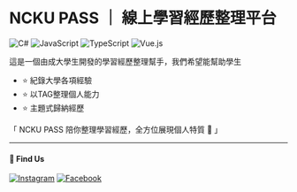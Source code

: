 # NCKU PASS ｜ 線上學習經歷整理平台
![C#](https://img.shields.io/badge/c%23-%23239120.svg?style=flat-squar&logo=c-sharp&logoColor=white)
![JavaScript](https://img.shields.io/badge/javascript-%23323330.svg?style=flat-squar&logo=javascript&logoColor=%23F7DF1E)
![TypeScript](https://img.shields.io/badge/typescript-%23007ACC.svg?style=flat-squar&logo=typescript&logoColor=white)
![Vue.js](https://img.shields.io/badge/vuejs-%2335495e.svg?style=flat-squar&logo=vuedotjs&logoColor=%234FC08D)

這是一個由成大學生開發的學習經歷整理幫手，我們希望能幫助學生
- :star: 紀錄大學各項經驗 
- :star: 以TAG整理個人能力 
- :star: 主題式歸納經歷

「 NCKU PASS 陪你整理學習經歷，全方位展現個人特質 :rainbow: ️」

---

#### :speech_balloon: Find Us  
[![Instagram](https://img.shields.io/badge/Instagram-%23E4405F.svg?style=flat-squar&logo=Instagram&logoColor=white)](https://instagram.com/ncku.pass?igshid=YmMyMTA2M2Y=)
[![Facebook](https://img.shields.io/badge/Facebook-%231877F2.svg?style=flat-squar&logo=Facebook&logoColor=white)](https://www.facebook.com/nckupass)
